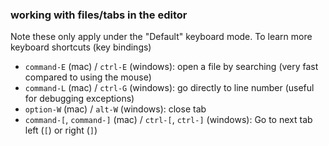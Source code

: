 ### working with files/tabs in the editor

Note these only apply under the "Default" keyboard mode.  To learn more keyboard shortcuts (key bindings)

* `command-E` (mac) / `ctrl-E` (windows): open a file by searching (very fast compared to using the mouse)
* `command-L` (mac) / `ctrl-G` (windows): go directly to line number (useful for debugging exceptions)
* `option-W` (mac) / `alt-W` (windows): close tab  
* `command-[`, `command-]` (mac) / `ctrl-[`, `ctrl-]` (windows):  Go to next tab left (`[`) or right (`]`)
